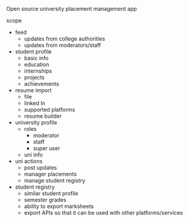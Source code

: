 Open source university placement management app

scope

-   feed
    -   updates from college authorities
    -   updates from moderators/staff
-   student profile
    -   basic info
    -   education
    -   internships
    -   projects
    -   achievements
-   resume import
    -   file
    -   linked In
    -   supported platforms
    -   resume builder
-   university profile
    -   roles
        -   moderator
        -   staff
        -   super user
    -   uni info
-   uni actions
    -   post updates
    -   manager placements
    -   manage student registry
-   student registry
    -   similar student profile
    -   semester grades
    -   ability to export marksheets
    -   export APIs so that it can be used with other platforms/services